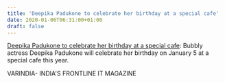 ```yaml
---
title: 'Deepika Padukone to celebrate her birthday at a special cafe'
date: 2020-01-06T06:31:00+01:00
draft: false
---
```


[Deepika Padukone to celebrate her birthday at a special cafe](https://varindia.com/news/deepika-padukone-to-celebrate-her-birthday-at-a-special-cafe#.XhLGDIaHbzc.blogger): Bubbly actress Deepika Padukone will celebrate her birthday on January 5 at a special cafe this year.  
  
VARINDIA- INDIA'S FRONTLINE IT MAGAZINE